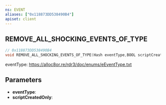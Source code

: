 ```yaml
---
ns: EVENT
aliases: ["0x118873DD538490B4"]
apiset: client
---
```

## REMOVE_ALL_SHOCKING_EVENTS_OF_TYPE

```c
// 0x118873DD538490B4
void REMOVE_ALL_SHOCKING_EVENTS_OF_TYPE(Hash eventType,BOOL scriptCreatedOnly);
```

eventType: https://alloc8or.re/rdr3/doc/enums/eEventType.txt

## Parameters
* **eventType**:
* **scriptCreatedOnly**: